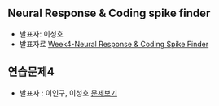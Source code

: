 ## Neural Response & Coding spike finder
- 발표자: 이성호
- 발표자료
[Week4-Neural Response & Coding Spike Finder](http://nbviewer.ipython.org/github/biospin/neuropy/blob/gh-pages/doc/part1/study04/NeuralResponseNCodingSpikeFinder.ipynb)

## 연습문제4
- 발표자 : 이인구, 이성호
[문제보기](http://nbviewer.ipython.org/github/biospin/neuropy/blob/gh-pages/doc/part1/study04/exercise4.ipynb)

